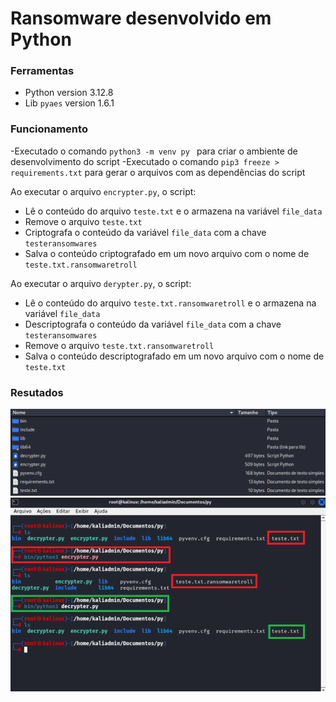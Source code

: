 # Ransomware desenvolvido em Python

### Ferramentas

- Python version 3.12.8
- Lib ```pyaes``` version 1.6.1

### Funcionamento
-Executado o comando ```python3 -m venv py ``` para criar o ambiente de desenvolvimento do script
-Executado o comando ```pip3 freeze > requirements.txt``` para gerar o arquivos com as dependências do script

Ao executar o arquivo ``` encrypter.py ```, o script:
- Lê o conteúdo do arquivo ``` teste.txt ``` e o armazena na variável ```file_data```
- Remove o arquivo ``` teste.txt ```
- Criptografa o conteúdo da variável ```file_data``` com a chave ``` testeransomwares ```
- Salva o conteúdo criptografado em um novo arquivo com o nome de ``` teste.txt.ransomwaretroll ```

Ao executar o arquivo ``` derypter.py ```, o script:
- Lê o conteúdo do arquivo ``` teste.txt.ransomwaretroll ``` e o armazena na variável ```file_data```
- Descriptografa o conteúdo da variável ```file_data``` com a chave ``` testeransomwares ```
- Remove o arquivo ``` teste.txt.ransomwaretroll ```
- Salva o conteúdo descriptografado em um novo arquivo com o nome de ``` teste.txt ```

### Resutados
![Alt text](./arquivos.png "Arquivos no Diretório")
![Alt text](./comandos.png "Comandos executados")
